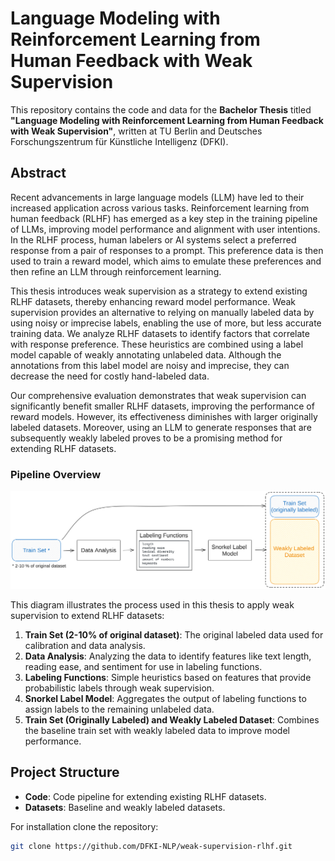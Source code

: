 # Language Modeling with Reinforcement Learning from Human Feedback with Weak Supervision

This repository contains the code and data for the **Bachelor Thesis** titled **"Language Modeling with Reinforcement Learning from Human Feedback with Weak Supervision"**, written at TU Berlin and Deutsches Forschungszentrum für Künstliche Intelligenz (DFKI).

## Abstract

Recent advancements in large language models (LLM) have led to their increased application across various tasks. Reinforcement learning from human feedback (RLHF) has emerged as a key step in the training pipeline of LLMs, improving model performance and alignment with user intentions. In the RLHF process, human labelers or AI systems select a preferred response from a pair of responses to a prompt. This preference data is then used to train a reward model, which aims to emulate these preferences and then refine an LLM through reinforcement learning.

This thesis introduces weak supervision as a strategy to extend existing RLHF datasets, thereby enhancing reward model performance. Weak supervision provides an alternative to relying on manually labeled data by using noisy or imprecise labels, enabling the use of more, but less accurate training data. We analyze RLHF datasets to identify factors that correlate with response preference. These heuristics are combined using a label model capable of weakly annotating unlabeled data. Although the annotations from this label model are noisy and imprecise, they can decrease the need for costly hand-labeled data.

Our comprehensive evaluation demonstrates that weak supervision can significantly benefit smaller RLHF datasets, improving the performance of reward models. However, its effectiveness diminishes with larger originally labeled datasets. Moreover, using an LLM to generate responses that are subsequently weakly labeled proves to be a promising method for extending RLHF datasets.

### Pipeline Overview

![Approach Overview](overview.png)

This diagram illustrates the process used in this thesis to apply weak supervision to extend RLHF datasets:
1. **Train Set (2-10% of original dataset)**: The original labeled data used for calibration and data analysis.
2. **Data Analysis**: Analyzing the data to identify features like text length, reading ease, and sentiment for use in labeling functions.
3. **Labeling Functions**: Simple heuristics based on features that provide probabilistic labels through weak supervision.
4. **Snorkel Label Model**: Aggregates the output of labeling functions to assign labels to the remaining unlabeled data.
5. **Train Set (Originally Labeled) and Weakly Labeled Dataset**: Combines the baseline train set with weakly labeled data to improve model performance.

## Project Structure
- **Code**: Code pipeline for extending existing RLHF datasets.
- **Datasets**: Baseline and weakly labeled datasets.

For installation clone the repository:
   ```bash
   git clone https://github.com/DFKI-NLP/weak-supervision-rlhf.git
